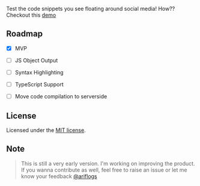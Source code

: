 Test the code snippets you see floating around social media! 
How?? Checkout this [demo](https://youtu.be/YCXkOkLZivc)

## Roadmap

  
- [x] MVP
- [ ] JS Object Output
- [ ] Syntax Highlighting
- [ ] TypeScript Support
- [ ] Move code compilation to serverside


## License

Licensed under the [MIT license](https://github.com/shadcn/ui/blob/main/LICENSE.md).

## Note
> This is still a very early version. I'm working on improving the product. If you wanna contribute as well, feel free to raise an issue or let me know your feedback [@ariflogs](https://twitter.com/ariflogs)